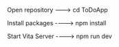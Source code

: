 Open repository ---> cd ToDoApp

Install packages ----> npm install

Start Vita Server ----> npm run dev
